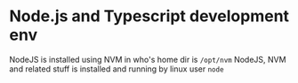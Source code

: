 # Node.js and Typescript development env

NodeJS is installed using NVM in who's home dir is `/opt/nvm`
NodeJS, NVM and related stuff is installed and running by linux user `node`

